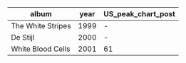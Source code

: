 |album            |year|US_peak_chart_post|	
|-----------------|----|------------------|	
|The White Stripes|1999|                 -|	
|De Stijl         |2000|                 -|	
|White Blood Cells|2001|61                |